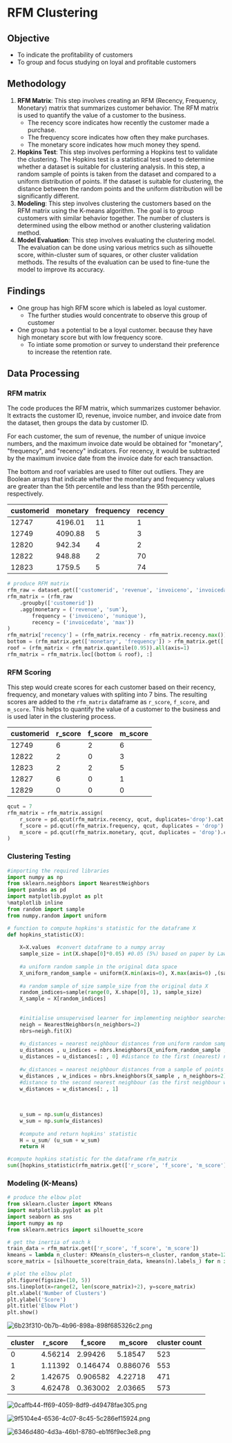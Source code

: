 # RFM Clustering

## Objective

- To indicate the profitability of customers
- To group and focus studying on loyal and profitable customers

## Methodology

1. **RFM Matrix**: This step involves creating an RFM (Recency, Frequency, Monetary) matrix that summarizes customer behavior. The RFM matrix is used to quantify the value of a customer to the business. 
    - The recency score indicates how recently the customer made a purchase.
    - The frequency score indicates how often they make purchases.
    - The monetary score indicates how much money they spend.
2. **Hopkins Test**: This step involves performing a Hopkins test to validate the clustering. The Hopkins test is a statistical test used to determine whether a dataset is suitable for clustering analysis. In this step, a random sample of points is taken from the dataset and compared to a uniform distribution of points. If the dataset is suitable for clustering, the distance between the random points and the uniform distribution will be significantly different.
3. **Modeling**: This step involves clustering the customers based on the RFM matrix using the K-means algorithm. The goal is to group customers with similar behavior together. The number of clusters is determined using the elbow method or another clustering validation method.
4. **Model Evaluation**: This step involves evaluating the clustering model. The evaluation can be done using various metrics such as silhouette score, within-cluster sum of squares, or other cluster validation methods. The results of the evaluation can be used to fine-tune the model to improve its accuracy.

## Findings

- One group has high RFM score which is labeled as loyal customer.
    - The further studies would concentrate to observe this group of customer
- One group has a potential to be a loyal customer. because they have high monetary score but with low frequency score.
    - To intiate some promotion or survey to understand their preference to increase the retention rate.

## Data Processing

### RFM matrix

The code produces the RFM matrix, which summarizes customer behavior. It extracts the customer ID, revenue, invoice number, and invoice date from the dataset, then groups the data by customer ID.

For each customer, the sum of revenue, the number of unique invoice numbers, and the maximum invoice date would be obtained for "monetary", "frequency", and "recency" indicators. For recency, it would be subtracted by the maximum invoice date from the invoice date for each transaction.

The bottom and roof variables are used to filter out outliers. They are Boolean arrays that indicate whether the monetary and frequency values are greater than the 5th percentile and less than the 95th percentile, respectively.

| customerid | monetary | frequency | recency |
| --- | --- | --- | --- |
| 12747 | 4196.01 | 11 | 1 |
| 12749 | 4090.88 | 5 | 3 |
| 12820 | 942.34 | 4 | 2 |
| 12822 | 948.88 | 2 | 70 |
| 12823 | 1759.5 | 5 | 74 |

```python
# produce RFM matrix 
rfm_raw = dataset.get(['customerid', 'revenue', 'invoiceno', 'invoicedate'])
rfm_matrix = (rfm_raw
    .groupby(['customerid'])
    .agg(monetary = ('revenue', 'sum'),
        frequency = ('invoiceno', 'nunique'),
        recency = ('invoicedate', 'max'))
)       
rfm_matrix['recency'] = (rfm_matrix.recency - rfm_matrix.recency.max()).dt.days
bottom = (rfm_matrix.get(['monetary', 'frequency']) > rfm_matrix.get(['monetary', 'frequency']).quantile(0.05)).all(axis=1)
roof = (rfm_matrix < rfm_matrix.quantile(0.95)).all(axis=1)
rfm_matrix = rfm_matrix.loc[(bottom & roof), :]
```

### RFM Scoring

This step would create scores for each customer based on their recency, frequency, and monetary values with spliting into 7 bins. The resulting scores are added to the `rfm_matrix` dataframe as `r_score`, `f_score`, and `m_score`. This helps to quantify the value of a customer to the business and is used later in the clustering process.

| customerid | r_score | f_score | m_score |
| --- | --- | --- | --- |
| 12749 | 6 | 2 | 6 |
| 12822 | 2 | 0 | 3 |
| 12823 | 2 | 2 | 5 |
| 12827 | 6 | 0 | 1 |
| 12829 | 0 | 0 | 0 |

```python
qcut = 7
rfm_matrix = rfm_matrix.assign(
    r_score = pd.qcut(rfm_matrix.recency, qcut, duplicates='drop').cat.codes,
    f_score = pd.qcut(rfm_matrix.frequency, qcut, duplicates = 'drop').cat.codes,
    m_score = pd.qcut(rfm_matrix.monetary, qcut, duplicates = 'drop').cat.codes
)
```

### Clustering Testing

```python
#importing the required libraries
import numpy as np
from sklearn.neighbors import NearestNeighbors
import pandas as pd
import matplotlib.pyplot as plt
%matplotlib inline
from random import sample
from numpy.random import uniform

# function to compute hopkins's statistic for the dataframe X
def hopkins_statistic(X):
    
    X=X.values  #convert dataframe to a numpy array
    sample_size = int(X.shape[0]*0.05) #0.05 (5%) based on paper by Lawson and Jures
    
    #a uniform random sample in the original data space
    X_uniform_random_sample = uniform(X.min(axis=0), X.max(axis=0) ,(sample_size , X.shape[1]))
    
    #a random sample of size sample_size from the original data X
    random_indices=sample(range(0, X.shape[0], 1), sample_size)
    X_sample = X[random_indices]
   
    
    #initialise unsupervised learner for implementing neighbor searches
    neigh = NearestNeighbors(n_neighbors=2)
    nbrs=neigh.fit(X)
    
    #u_distances = nearest neighbour distances from uniform random sample
    u_distances , u_indices = nbrs.kneighbors(X_uniform_random_sample , n_neighbors=2)
    u_distances = u_distances[: , 0] #distance to the first (nearest) neighbour
    
    #w_distances = nearest neighbour distances from a sample of points from original data X
    w_distances , w_indices = nbrs.kneighbors(X_sample , n_neighbors=2)
    #distance to the second nearest neighbour (as the first neighbour will be the point itself, with distance = 0)
    w_distances = w_distances[: , 1]
    
 
    
    u_sum = np.sum(u_distances)
    w_sum = np.sum(w_distances)
    
    #compute and return hopkins' statistic
    H = u_sum/ (u_sum + w_sum)
    return H

#compute hopkins statistic for the dataframe rfm_matrix
sum([hopkins_statistic(rfm_matrix.get(['r_score', 'f_score', 'm_score'])) for i in range(100)]) / 100
```

### Modeling (K-Means)

```python
# produce the elbow plot
from sklearn.cluster import KMeans
import matplotlib.pyplot as plt
import seaborn as sns
import numpy as np
from sklearn.metrics import silhouette_score 

# get the inertia of each k
train_data = rfm_matrix.get(['r_score', 'f_score', 'm_score'])
kmeans = lambda n_cluster: KMeans(n_clusters=n_cluster, random_state=123, n_init='auto').fit(train_data)
score_matrix = [silhouette_score(train_data, kmeans(n).labels_) for n in range(2, 11)]

# plot the elbow plot
plt.figure(figsize=(10, 5))
sns.lineplot(x=range(2, len(score_matrix)+2), y=score_matrix)
plt.xlabel('Number of Clusters')
plt.ylabel('Score')
plt.title('Elbow Plot')
plt.show()
```

![6b23f310-0b7b-4b96-898a-898f685326c2.png](RFM%20Clustering%20391e432790e84abfa775617e6ea7b54b/6b23f310-0b7b-4b96-898a-898f685326c2.png)

| cluster | r_score | f_score | m_score | cluster count |
| --- | --- | --- | --- | --- |
| 0 | 4.56214 | 2.99426 | 5.18547 | 523 |
| 1 | 1.11392 | 0.146474 | 0.886076 | 553 |
| 2 | 1.42675 | 0.906582 | 4.22718 | 471 |
| 3 | 4.62478 | 0.363002 | 2.03665 | 573 |

![0caffb44-ff69-4059-8df9-d49478fae305.png](RFM%20Clustering%20391e432790e84abfa775617e6ea7b54b/0caffb44-ff69-4059-8df9-d49478fae305.png)

![9f5104e4-6536-4c07-8c45-5c286ef15924.png](RFM%20Clustering%20391e432790e84abfa775617e6ea7b54b/9f5104e4-6536-4c07-8c45-5c286ef15924.png)

![6346d480-4d3a-46b1-8780-eb1f6f9ec3e8.png](RFM%20Clustering%20391e432790e84abfa775617e6ea7b54b/6346d480-4d3a-46b1-8780-eb1f6f9ec3e8.png)